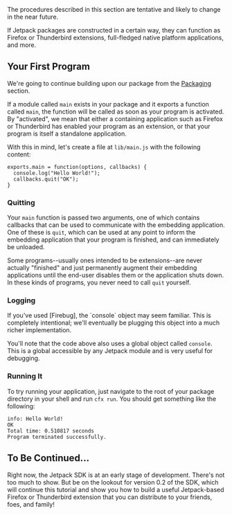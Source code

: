 <span class="aside">
The procedures described in this section are tentative and likely to
change in the near future.
</span>

If Jetpack packages are constructed in a certain way, they can function as
Firefox or Thunderbird extensions, full-fledged native platform applications,
and more.

## Your First Program ##

We're going to continue building upon our package from the [Packaging]
section.

If a module called `main` exists in your package and it exports a
function called `main`, the function will be called as soon as your
program is activated. By "activated", we mean that either a containing
application such as Firefox or Thunderbird has enabled your program as
an extension, or that your program is itself a standalone application.

With this in mind, let's create a file at `lib/main.js` with the
following content:

    exports.main = function(options, callbacks) {
      console.log("Hello World!");
      callbacks.quit("OK");
    }


### Quitting ###

Your `main` function is passed two arguments, one of which contains
callbacks that can be used to communicate with the embedding application.
One of these is `quit`, which can be used at any point to inform the
embedding application that your program is finished, and can immediately
be unloaded.

Some programs--usually ones intended to be extensions--are never
actually "finished" and just permanently augment their embedding
applications until the end-user disables them or the application shuts
down. In these kinds of programs, you never need to call `quit`
yourself.

### Logging ###

<span class="aside">
If you've used [Firebug], the `console` object may seem familiar.
This is completely intentional; we'll eventually be plugging
this object into a much richer implementation.

  [Firebug]: http://getfirebug.com/
</span>

You'll note that the code above also uses a global object called `console`.
This is a global accessible by any Jetpack module and is very useful
for debugging.

### Running It ###

To try running your application, just navigate to the root of your
package directory in your shell and run `cfx run`.  You should
get something like the following:

    info: Hello World!
    OK
    Total time: 0.510817 seconds
    Program terminated successfully.

## To Be Continued... ##

Right now, the Jetpack SDK is at an early stage of
development. There's not too much to show. But be on the lookout for
version 0.2 of the SDK, which will continue this tutorial and show you
how to build a useful Jetpack-based Firefox or Thunderbird extension
that you can distribute to your friends, foes, and family!

  [Packaging]: #guide/packaging
